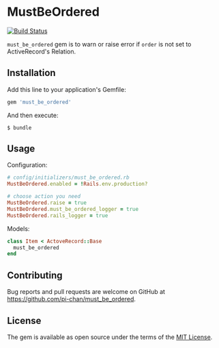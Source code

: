 # MustBeOrdered

[![Build Status](https://travis-ci.org/pi-chan/must_be_ordered.svg?branch=master)](https://travis-ci.org/pi-chan/must_be_ordered)

`must_be_ordered` gem is to warn or raise error if `order` is not set to ActiveRecord's Relation.

## Installation

Add this line to your application's Gemfile:

```ruby
gem 'must_be_ordered'
```

And then execute:

    $ bundle


## Usage

Configuration:

```ruby
# config/initializers/must_be_ordered.rb
MustBeOrdered.enabled = !Rails.env.production?

# choose action you need
MustBeOrdered.raise = true
MustBeOrdered.must_be_ordered_logger = true
MustBeOrdered.rails_logger = true
```

Models:

```ruby
class Item < ActoveRecord::Base
  must_be_ordered
end
```

## Contributing

Bug reports and pull requests are welcome on GitHub at https://github.com/pi-chan/must_be_ordered.

## License

The gem is available as open source under the terms of the [MIT License](https://opensource.org/licenses/MIT).

